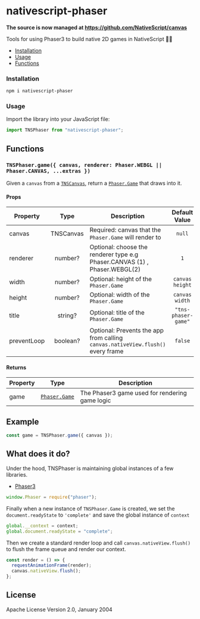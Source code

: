 # nativescript-phaser

**The source is now managed at https://github.com/NativeScript/canvas**

Tools for using Phaser3 to build native 2D games in NativeScript 👾👾

- [Installation](#installation)
- [Usage](#usage)
- [Functions](#functions)

### Installation

```bash
npm i nativescript-phaser
```

### Usage

Import the library into your JavaScript file:

```js
import TNSPhaser from "nativescript-phaser";
```

## Functions

### `TNSPhaser.game({ canvas, renderer: Phaser.WEBGL || Phaser.CANVAS, ...extras })`

Given a `canvas` from a
[`TNSCanvas`](https://github.com/triniwiz/nativescript-canvas-plugin), return a
[`Phaser.Game`](https://photonstorm.github.io/phaser3-docs/Phaser.Game.html)
that draws into it.

#### Props

| Property    |         Type          | Description                                                                 |         Default Value         |
| ----------- | :-------------------: | --------------------------------------------------------------------------- | :---------------------------: |
| canvas     | TNSCanvas| Required: canvas that the `Phaser.Game` will render to                     |            `null`             |
| renderer     | number?| Optional: choose the renderer type e.g Phaser.CANVAS (1) , Phaser.WEBGL(2)             |            `1`             |
| width       |        number?        | Optional: height of the `Phaser.Game`                                       | `canvas height`  |
| height      |        number?        | Optional: width of the `Phaser.Game`                                        | `canvas width` |
| title       |        string?        | Optional: title of the `Phaser.Game`                                        |     `"tns-phaser-game"`      |
| preventLoop |       boolean?        | Optional: Prevents the app from calling `canvas.nativeView.flush()` every frame |            `false`            |

#### Returns

| Property |                              Type                              | Description                                      |
| -------- | :------------------------------------------------------------: | ------------------------------------------------ |
| game     | [`Phaser.Game`](https://photonstorm.github.io/phaser3-docs/Phaser.Game.html) | The Phaser3 game used for rendering game logic |

## Example

```js
const game = TNSPhaser.game({ canvas });
```

## What does it do?

Under the hood, TNSPhaser is maintaining global instances of a few libraries.

- [Phaser3](https://github.com/photonstorm/phaser)

```js
window.Phaser = require("phaser");
```

Finally when a new instance of `TNSPhaser.Game` is created, we set the `document.readyState` to `'complete'` and save the global instance of `context`

```js
global.__context = context;
global.document.readyState = "complete";
```

Then we create a standard render loop and call `canvas.nativeView.flush()` to flush the frame queue and render our context.

```js
const render = () => {
  requestAnimationFrame(render);
  canvas.nativeView.flush();
};
```

## License

Apache License Version 2.0, January 2004
